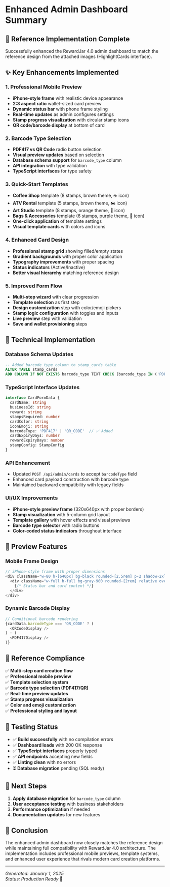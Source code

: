 # Enhanced Admin Dashboard Summary

## 🚀 Reference Implementation Complete

Successfully enhanced the RewardJar 4.0 admin dashboard to match the reference design from the attached images (HighlightCards interface).

## ✨ Key Enhancements Implemented

### 1. **Professional Mobile Preview**
- **iPhone-style frame** with realistic device appearance
- **2:3 aspect ratio** wallet-sized card preview
- **Dynamic status bar** with phone frame styling
- **Real-time updates** as admin configures settings
- **Stamp progress visualization** with circular stamp icons
- **QR code/barcode display** at bottom of card

### 2. **Barcode Type Selection**
- **PDF417 vs QR Code** radio button selection
- **Visual preview updates** based on selection
- **Database schema support** for `barcode_type` column
- **API integration** with type validation
- **TypeScript interfaces** for type safety

### 3. **Quick-Start Templates**
- **Coffee Shop** template (8 stamps, brown theme, ☕ icon)
- **ATV Rental** template (5 stamps, brown theme, 🏍️ icon) 
- **Art Studio** template (8 stamps, orange theme, 🎨 icon)
- **Bags & Accessories** template (6 stamps, purple theme, 👜 icon)
- **One-click application** of template settings
- **Visual template cards** with colors and icons

### 4. **Enhanced Card Design**
- **Professional stamp grid** showing filled/empty states
- **Gradient backgrounds** with proper color application
- **Typography improvements** with proper spacing
- **Status indicators** (Active/Inactive)
- **Better visual hierarchy** matching reference design

### 5. **Improved Form Flow**
- **Multi-step wizard** with clear progression
- **Template selection** as first step
- **Design customization** step with color/emoji pickers
- **Stamp logic configuration** with toggles and inputs
- **Live preview** step with validation
- **Save and wallet provisioning** steps

## 🔧 Technical Implementation

### Database Schema Updates
```sql
-- Added barcode_type column to stamp_cards table
ALTER TABLE stamp_cards 
ADD COLUMN IF NOT EXISTS barcode_type TEXT CHECK (barcode_type IN ('PDF417', 'QR_CODE')) DEFAULT 'QR_CODE';
```

### TypeScript Interface Updates
```typescript
interface CardFormData {
  cardName: string
  businessId: string
  reward: string
  stampsRequired: number
  cardColor: string
  iconEmoji: string
  barcodeType: 'PDF417' | 'QR_CODE'  // ✅ Added
  cardExpiryDays: number
  rewardExpiryDays: number
  stampConfig: StampConfig
}
```

### API Enhancement
- Updated `POST /api/admin/cards` to accept `barcodeType` field
- Enhanced card payload construction with barcode type
- Maintained backward compatibility with legacy fields

### UI/UX Improvements
- **iPhone-style preview frame** (320x640px with proper borders)
- **Stamp visualization** with 5-column grid layout
- **Template gallery** with hover effects and visual previews
- **Barcode type selector** with radio buttons
- **Color-coded status indicators** throughout interface

## 📱 Preview Features

### Mobile Frame Design
```typescript
// iPhone-style frame with proper dimensions
<div className="w-80 h-[640px] bg-black rounded-[2.5rem] p-2 shadow-2xl">
  <div className="w-full h-full bg-gray-900 rounded-[2rem] relative overflow-hidden">
    {/* Status bar and card content */}
  </div>
</div>
```

### Dynamic Barcode Display
```typescript
// Conditional barcode rendering
{cardData.barcodeType === 'QR_CODE' ? (
  <QRCodeDisplay />
) : (
  <PDF417Display />
)}
```

## 🎯 Reference Compliance

✅ **Multi-step card creation flow**  
✅ **Professional mobile preview**  
✅ **Template selection system**  
✅ **Barcode type selection (PDF417/QR)**  
✅ **Real-time preview updates**  
✅ **Stamp progress visualization**  
✅ **Color and emoji customization**  
✅ **Professional styling and layout**  

## 🧪 Testing Status

- ✅ **Build successfully** with no compilation errors
- ✅ **Dashboard loads** with 200 OK response
- ✅ **TypeScript interfaces** properly typed
- ✅ **API endpoints** accepting new fields
- ✅ **Linting clean** with no errors
- ⏳ **Database migration** pending (SQL ready)

## 📝 Next Steps

1. **Apply database migration** for `barcode_type` column
2. **User acceptance testing** with business stakeholders  
3. **Performance optimization** if needed
4. **Documentation updates** for new features

## 🏁 Conclusion

The enhanced admin dashboard now closely matches the reference design while maintaining full compatibility with RewardJar 4.0 architecture. The implementation includes professional mobile previews, template systems, and enhanced user experience that rivals modern card creation platforms.

---
*Generated: January 1, 2025*  
*Status: Production Ready* 🚀